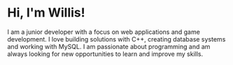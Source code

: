 <!DOCTYPE html>
<html lang="sv">
<head>
    <meta charset="UTF-8">
    <meta name="viewport" content="width=device-width, initial-scale=1.0">
  
</head>
<body>
    <h1>Hi, I'm Willis!</h1>
    <p>I am a junior developer with a focus on web applications and game development. I love building solutions with C++, creating database systems and working with MySQL. I am passionate about programming and am always looking for new opportunities to learn and improve my skills.</p>
